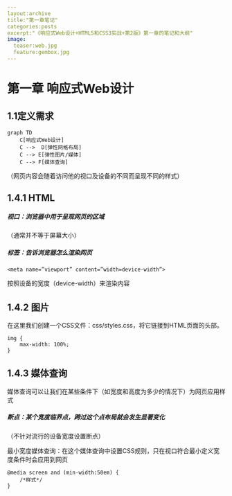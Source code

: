 ```yaml
---
layout:archive
title:"第一章笔记"
categories:posts
excerpt:"《响应式Web设计+HTML5和CSS3实战+第2版》第一章的笔记和大纲"
image:
  teaser:web.jpg
  feature:gembox.jpg
---
```

<div class="col-md-9" markdown="1" >



# 第一章	响应式Web设计


## 1.1定义需求

```
graph TD
    C[响应式Web设计]
    C -->  D[弹性网格布局]
    C --> E[弹性图片/媒体]
    C --> F[媒体查询]
```
（网页内容会随着访问他的视口及设备的不同而呈现不同的样式）



## 1.4.1 HTML
##### 视口：浏览器中用于呈现网页的区域
（通常并不等于屏幕大小）
##### <meta>标签：告诉浏览器怎么渲染网页

```
<meta name=”viewport” content=”width=device-width”>
```


按照设备的宽度（device-width）来渲染内容

## 1.4.2 图片

在这里我们创建一个CSS文件：css/styles.css，将它链接到HTML页面的头部。
```
img {
    max-width: 100%;
}
```

## 1.4.3 媒体查询
媒体查询可以让我们在某些条件下（如宽度和高度为多少的情况下）为网页应用样式

##### 断点：某个宽度临界点，跨过这个点布局就会发生显著变化

（不针对流行的设备宽度设置断点）

最小宽度媒体查询：在这个媒体查询中设置CSS规则，只在视口符合最小定义宽度条件时会应用到网页


```
@media screen and (min-width:50em) {  
    /*样式*/
}
```
</div>